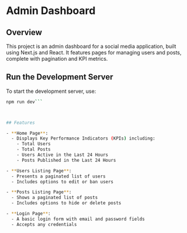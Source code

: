 # Admin Dashboard

## Overview

This project is an admin dashboard for a social media application, built using Next.js and React. It features pages for managing users and posts, complete with pagination and KPI metrics.

## Run the Development Server

To start the development server, use:

```bash
npm run dev```



## Features

- **Home Page**:
  - Displays Key Performance Indicators (KPIs) including:
    - Total Users
    - Total Posts
    - Users Active in the Last 24 Hours
    - Posts Published in the Last 24 Hours

- **Users Listing Page**:
  - Presents a paginated list of users
  - Includes options to edit or ban users

- **Posts Listing Page**:
  - Shows a paginated list of posts
  - Includes options to hide or delete posts

- **Login Page**:
  - A basic login form with email and password fields
  - Accepts any credentials

 
